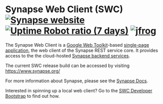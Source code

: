 # Synapse Web Client (SWC) [![Synapse website](https://img.shields.io/website-up-down-brightgreen-red/https/www.synapse.org.svg?label=synapse.org&style=flat-square)](https://www.synapse.org) [![Uptime Robot ratio (7 days)](https://img.shields.io/uptimerobot/ratio/7/m779300534-4f408b1654d840b82b911550.svg?style=flat-square)](https://www.synapse.org/) [![jfrog](https://img.shields.io/website-available-unavailable-brightgreen-red/https/sagebionetworks.jfrog.io/sagebionetworks/webapp/%23/artifacts/browse/tree/General/libs-releases/org/sagebionetworks/portal.svg?label=artifact&style=flat-square)](https://sagebionetworks.jfrog.io/sagebionetworks/webapp/#/artifacts/browse/tree/General/libs-releases/org/sagebionetworks/portal)

The Synapse Web Client is a [Google Web Toolkit](http://www.gwtproject.org/)-based [single-page application](https://en.wikipedia.org/wiki/Single-page_application), the web client of the Synapse REST service core.  It provides access to the the cloud-hosted [Synapse backend services](https://github.com/Sage-Bionetworks/Synapse-Repository-Services).

The current SWC release build can be accessed by visiting https://www.synapse.org/

For more information about Synapse, please see the [Synapse Docs](http://docs.synapse.org/).

Interested in spinning up a local web client? Go to the [SWC Developer Bootstrap](https://sagebionetworks.jira.com/wiki/display/SWC/Developer+Bootstrap) to find out how.

